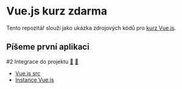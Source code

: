 # Vue.js kurz zdarma

Tento repozitář slouží jako ukázka zdrojových kódů pro [kurz Vue.js](https://starkmedia.cz/blog/vue-js-zdarma-kurz-navod-cesky).

## Píšeme první aplikaci
#2 Integrace do projektu [📁]() [📝](https://starkmedia.cz/blog/integrace-vue-do-projektu)
- [Vue.js src](https://github.com/DavidKrupicka/vue.js-kurz-zdarma/blob/master/2-integraceDoProjektu/01vueSrc/index.html)
- [Instance Vue.js](https://github.com/DavidKrupicka/vue.js-kurz-zdarma/blob/master/2-integraceDoProjektu/02instanceVue/index.html)
